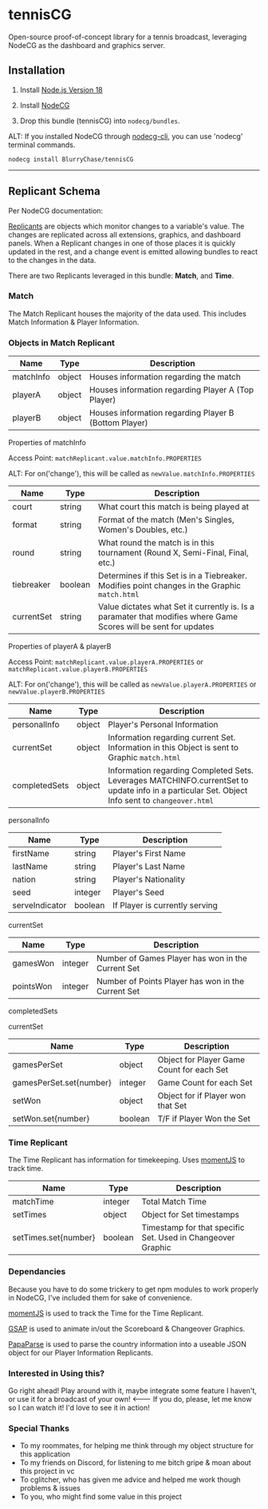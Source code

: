 # tennisCG
Open-source proof-of-concept library for a tennis broadcast, leveraging NodeCG as the dashboard and graphics server.

## Installation

1. Install [Node.js Version 18](https://nodejs.org)

2. Install [NodeCG](https://nodecg.dev) 

3. Drop this bundle (tennisCG) into `nodecg/bundles`.

ALT: If you installed NodeCG through [nodecg-cli](https://www.npmjs.com/package/nodecg-cli), you can use 'nodecg' terminal commands.

```
nodecg install BlurryChase/tennisCG
```

---

## Replicant Schema

Per NodeCG documentation:

[Replicants](https://www.nodecg.dev/docs/classes/replicant) are objects which monitor changes to a variable's value. The changes are replicated across all extensions, graphics, and dashboard panels. When a Replicant changes in one of those places it is quickly updated in the rest, and a change event is emitted allowing bundles to react to the changes in the data.

There are two Replicants leveraged in this bundle: **Match**, and **Time**.

### Match

The Match Replicant houses the majority of the data used. This includes Match Information & Player Information.

### Objects in Match Replicant

| Name | Type | Description |
| ----------- | ----------- | -------------- |
| matchInfo | object | Houses information regarding the match |
| playerA | object | Houses information regarding Player A (Top Player) |
| playerB | object | Houses information regarding Player B (Bottom Player) |

Properties of matchInfo

Access Point: `matchReplicant.value.matchInfo.PROPERTIES`

ALT: For on('change'), this will be called as `newValue.matchInfo.PROPERTIES`


| Name | Type | Description |
| ----------- | ----------- | -------------- |
| court | string | What court this match is being played at |
| format | string | Format of the match (Men's Singles, Women's Doubles, etc.) |
| round | string | What round the match is in this tournament (Round X, Semi-Final, Final, etc.) |
| tiebreaker | boolean | Determines if this Set is in a Tiebreaker. Modifies point changes in the Graphic `match.html` |
| currentSet | string | Value dictates what Set it currently is. Is a paramater that modifies where Game Scores will be sent for updates |

Properties of playerA & playerB

Access Point: `matchReplicant.value.playerA.PROPERTIES` or `matchReplicant.value.playerB.PROPERTIES` 

ALT: For on('change'), this will be called as `newValue.playerA.PROPERTIES` or `newValue.playerB.PROPERTIES`

| Name | Type | Description |
| ----------- | ----------- | -------------- |
| personalInfo | object | Player's Personal Information |
| currentSet | object | Information regarding current Set. Information in this Object is sent to Graphic `match.html` |
| completedSets | object | Information regarding Completed Sets. Leverages MATCHINFO.currentSet to update info in a particular Set. Object Info sent to `changeover.html` |

personalInfo

| Name | Type | Description |
| ----------- | ----------- | -------------- |
| firstName | string | Player's First Name |
| lastName | string | Player's Last Name |
| nation | string | Player's Nationality |
| seed | integer | Player's Seed |
| serveIndicator | boolean | If Player is currently serving |

currentSet

| Name | Type | Description |
| ----------- | ----------- | -------------- |
| gamesWon | integer | Number of Games Player has won in the Current Set |
| pointsWon | integer | Number of Points Player has won in the Current Set |

completedSets

currentSet

| Name | Type | Description |
| ----------- | ----------- | -------------- |
| gamesPerSet | object | Object for Player Game Count for each Set |
| gamesPerSet.set{number} | integer | Game Count for each Set |
| setWon | object | Object for if Player won that Set |
| setWon.set{number} | boolean | T/F if Player Won the Set |


### Time Replicant

The Time Replicant has information for timekeeping. Uses [momentJS](https://momentjs.com/) to track time.

| Name | Type | Description |
| ----------- | ----------- | -------------- |
| matchTime | integer | Total Match Time |
| setTimes | object | Object for Set timestamps |
| setTimes.set{number} | boolean | Timestamp for that specific Set. Used in Changeover Graphic |


### Dependancies

Because you have to do some trickery to get npm modules to work properly in NodeCG, I've included them for sake of convenience.

[momentJS](https://momentjs.com/) is used to track the Time for the Time Replicant.

[GSAP](https://gsap.com/) is used to animate in/out the Scoreboard & Changeover Graphics.

[PapaParse](https://www.papaparse.com/) is used to parse the country information into a useable JSON object for our Player Information Replicants.

### Interested in Using this?

Go right ahead! Play around with it, maybe integrate some feature I haven't, or use it for a broadcast of your own! <--- If you do, please, let me know so I can watch it! I'd love to see it in action!

### Special Thanks

* To my roommates, for helping me think through my object structure for this application
* To my friends on Discord, for listening to me bitch gripe & moan about this project in vc
* To cglitcher, who has given me advice and helped me work though problems & issues
* To you, who might find some value in this project


